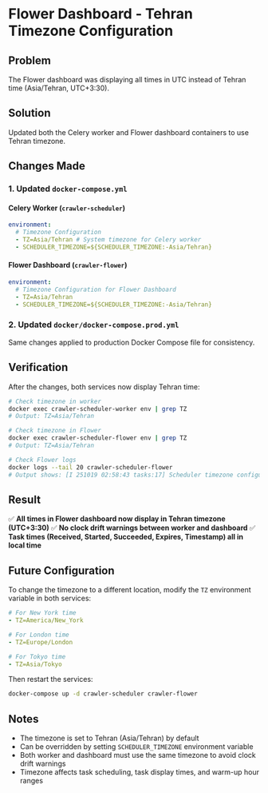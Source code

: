 # Flower Dashboard - Tehran Timezone Configuration

## Problem

The Flower dashboard was displaying all times in UTC instead of Tehran time (Asia/Tehran, UTC+3:30).

## Solution

Updated both the Celery worker and Flower dashboard containers to use Tehran timezone.

## Changes Made

### 1. Updated `docker-compose.yml`

#### Celery Worker (`crawler-scheduler`)

```yaml
environment:
  # Timezone Configuration
  - TZ=Asia/Tehran # System timezone for Celery worker
  - SCHEDULER_TIMEZONE=${SCHEDULER_TIMEZONE:-Asia/Tehran}
```

#### Flower Dashboard (`crawler-flower`)

```yaml
environment:
  # Timezone Configuration for Flower Dashboard
  - TZ=Asia/Tehran
  - SCHEDULER_TIMEZONE=${SCHEDULER_TIMEZONE:-Asia/Tehran}
```

### 2. Updated `docker/docker-compose.prod.yml`

Same changes applied to production Docker Compose file for consistency.

## Verification

After the changes, both services now display Tehran time:

```bash
# Check timezone in worker
docker exec crawler-scheduler-worker env | grep TZ
# Output: TZ=Asia/Tehran

# Check timezone in Flower
docker exec crawler-scheduler-flower env | grep TZ
# Output: TZ=Asia/Tehran

# Check Flower logs
docker logs --tail 20 crawler-scheduler-flower
# Output shows: [I 251019 02:58:43 tasks:17] Scheduler timezone configured: Asia/Tehran
```

## Result

✅ **All times in Flower dashboard now display in Tehran timezone (UTC+3:30)**
✅ **No clock drift warnings between worker and dashboard**
✅ **Task times (Received, Started, Succeeded, Expires, Timestamp) all in local time**

## Future Configuration

To change the timezone to a different location, modify the `TZ` environment variable in both services:

```yaml
# For New York time
- TZ=America/New_York

# For London time
- TZ=Europe/London

# For Tokyo time
- TZ=Asia/Tokyo
```

Then restart the services:

```bash
docker-compose up -d crawler-scheduler crawler-flower
```

## Notes

- The timezone is set to Tehran (Asia/Tehran) by default
- Can be overridden by setting `SCHEDULER_TIMEZONE` environment variable
- Both worker and dashboard must use the same timezone to avoid clock drift warnings
- Timezone affects task scheduling, task display times, and warm-up hour ranges
